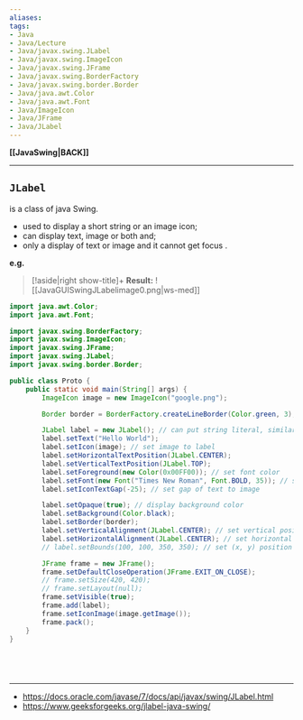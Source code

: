 ```yaml
---
aliases:
tags:
- Java
- Java/Lecture
- Java/javax.swing.JLabel
- Java/javax.swing.ImageIcon
- Java/javax.swing.JFrame
- Java/javax.swing.BorderFactory
- Java/javax.swing.border.Border
- Java/java.awt.Color
- Java/java.awt.Font
- Java/ImageIcon
- Java/JFrame
- Java/JLabel
---
```

**[[JavaSwing|BACK]]**

---
## `JLabel`
is a class of java Swing.
- used to display a short string or an image icon;
- can display text, image or both and;
- only a display of text or image and it cannot get focus .

**e.g.**
>[!aside|right show-title]+ **Result:**
> ![[JavaGUISwingJLabelimage0.png|ws-med]]

```java
import java.awt.Color;
import java.awt.Font;

import javax.swing.BorderFactory;
import javax.swing.ImageIcon;
import javax.swing.JFrame;
import javax.swing.JLabel;
import javax.swing.border.Border;

public class Proto {
    public static void main(String[] args) {
        ImageIcon image = new ImageIcon("google.png");

        Border border = BorderFactory.createLineBorder(Color.green, 3);

        JLabel label = new JLabel(); // can put string literal, similar to `setTExt()`
        label.setText("Hello World");
        label.setIcon(image); // set image to label
        label.setHorizontalTextPosition(JLabel.CENTER);
        label.setVerticalTextPosition(JLabel.TOP);
        label.setForeground(new Color(0x00FF00)); // set font color
        label.setFont(new Font("Times New Roman", Font.BOLD, 35)); // set font of text
        label.setIconTextGap(-25); // set gap of text to image

        label.setOpaque(true); // display background color
        label.setBackground(Color.black);
        label.setBorder(border);
        label.setVerticalAlignment(JLabel.CENTER); // set vertical position of icon + text
        label.setHorizontalAlignment(JLabel.CENTER); // set horizontal position of icon + text
        // label.setBounds(100, 100, 350, 350); // set (x, y) position within frame

        JFrame frame = new JFrame();
        frame.setDefaultCloseOperation(JFrame.EXIT_ON_CLOSE);
        // frame.setSize(420, 420);
        // frame.setLayout(null);
        frame.setVisible(true);
        frame.add(label);
        frame.setIconImage(image.getImage());
        frame.pack();
    }
}
```

<br>

# 
---
- https://docs.oracle.com/javase/7/docs/api/javax/swing/JLabel.html
- https://www.geeksforgeeks.org/jlabel-java-swing/